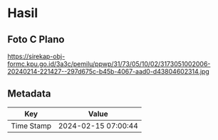 # Hasil

## Foto C Plano

https://sirekap-obj-formc.kpu.go.id/3a3c/pemilu/ppwp/31/73/05/10/02/3173051002006-20240214-221427--297d675c-b45b-4067-aad0-d43804602314.jpg


## Metadata

| Key        | Value               |
| ---------- | ------------------- |
| Time Stamp | 2024-02-15 07:00:44 |



